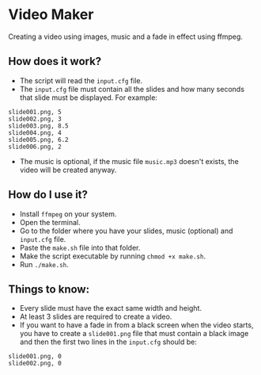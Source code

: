 # Video Maker

Creating a video using images, music and a fade in effect using ffmpeg.

## How does it work?

- The script will read the ```input.cfg``` file.
- The ```input.cfg``` file must contain all the slides and how many seconds that slide must be displayed. For example:

```
slide001.png, 5
slide002.png, 3
slide003.png, 8.5
slide004.png, 4
slide005.png, 6.2
slide006.png, 2
```

- The music is optional, if the music file ```music.mp3``` doesn't exists, the video will be created anyway.

## How do I use it?

- Install ```ffmpeg``` on your system.
- Open the terminal.
- Go to the folder where you have your slides, music (optional) and ```input.cfg``` file.
- Paste the ```make.sh``` file into that folder.
- Make the script executable by running ```chmod +x make.sh```.
- Run ```./make.sh```.

## Things to know:

- Every slide must have the exact same width and height.
- At least 3 slides are required to create a video.
- If you want to have a fade in from a black screen when the video starts, you have to create a ```slide001.png``` file that must contain a black image and then the first two lines in the ```input.cfg``` should be:
```
slide001.png, 0
slide002.png, 0
```
